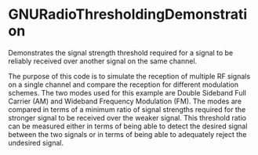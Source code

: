 # GNURadioThresholdingDemonstration
Demonstrates the signal strength threshold required for a signal to be reliably received over another signal on the same channel.

The purpose of this code is to simulate the reception of multiple RF signals on a single channel and compare the reception for different modulation schemes. The two modes used for this example are Double Sideband Full Carrier (AM) and Wideband Frequency Modulation (FM). The modes are compared in terms of a minimum ratio of signal strengths required for the stronger signal to be received over the weaker signal. This threshold ratio can be measured either in terms of being able to detect the desired signal between the two signals or in terms of being able to adequately reject the undesired signal.
